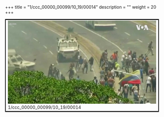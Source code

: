 +++
title = "1/ccc_00000_00099/10_19/00014"
description = ""
weight = 20
+++

<table style="border:2px solid black;max-width:800px;max-height:800px;" 
><tr><td>
<img class="center-fit-jpg"
src="/jpg_/aaa_20190430_NxaOmWaI8sI_00013.jpg">
1/ccc_00000_00099/10_19/00014
</img></td></tr></table>
